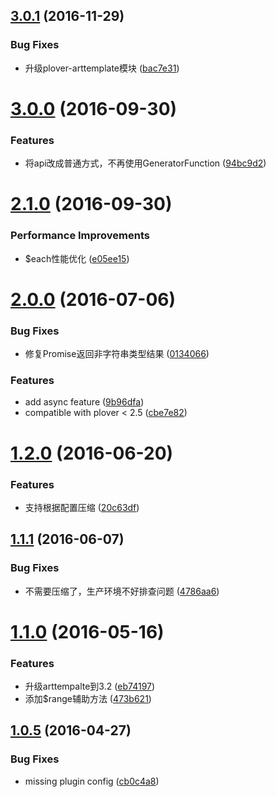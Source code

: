 <a name="3.0.1"></a>
## [3.0.1](https://github.com/ploverjs/plover-arttemplate/compare/v3.0.0...v3.0.1) (2016-11-29)


### Bug Fixes

* 升级plover-arttemplate模块 ([bac7e31](https://github.com/ploverjs/plover-arttemplate/commit/bac7e31))



<a name="3.0.0"></a>
# [3.0.0](https://github.com/plover-modules/plover-arttemplate/compare/v2.1.0...v3.0.0) (2016-09-30)


### Features

* 将api改成普通方式，不再使用GeneratorFunction ([94bc9d2](https://github.com/plover-modules/plover-arttemplate/commit/94bc9d2))



<a name="2.1.0"></a>
# [2.1.0](https://github.com/plover-modules/plover-arttemplate/compare/v2.0.0...v2.1.0) (2016-09-30)


### Performance Improvements

* $each性能优化 ([e05ee15](https://github.com/plover-modules/plover-arttemplate/commit/e05ee15))



<a name="2.0.0"></a>
# [2.0.0](https://github.com/plover-modules/plover-arttemplate/compare/v1.2.0...v2.0.0) (2016-07-06)


### Bug Fixes

* 修复Promise返回非字符串类型结果 ([0134066](https://github.com/plover-modules/plover-arttemplate/commit/0134066))


### Features

* add async feature ([9b96dfa](https://github.com/plover-modules/plover-arttemplate/commit/9b96dfa))
* compatible with plover < 2.5 ([cbe7e82](https://github.com/plover-modules/plover-arttemplate/commit/cbe7e82))



<a name="1.2.0"></a>
# [1.2.0](https://github.com/plover-modules/plover-arttemplate/compare/v1.1.1...v1.2.0) (2016-06-20)


### Features

* 支持根据配置压缩 ([20c63df](https://github.com/plover-modules/plover-arttemplate/commit/20c63df))



<a name="1.1.1"></a>
## [1.1.1](https://github.com/plover-modules/plover-arttemplate/compare/v1.1.0...v1.1.1) (2016-06-07)


### Bug Fixes

* 不需要压缩了，生产环境不好排查问题 ([4786aa6](https://github.com/plover-modules/plover-arttemplate/commit/4786aa6))



<a name="1.1.0"></a>
# [1.1.0](https://github.com/plover-modules/plover-arttemplate/compare/v1.0.5...v1.1.0) (2016-05-16)


### Features

* 升级arttempalte到3.2 ([eb74197](https://github.com/plover-modules/plover-arttemplate/commit/eb74197))
* 添加$range辅助方法 ([473b621](https://github.com/plover-modules/plover-arttemplate/commit/473b621))



<a name="1.0.5"></a>
## [1.0.5](https://github.com/plover-modules/plover-arttemplate/compare/v1.0.4...v1.0.5) (2016-04-27)


### Bug Fixes

* missing plugin config ([cb0c4a8](https://github.com/plover-modules/plover-arttemplate/commit/cb0c4a8))

